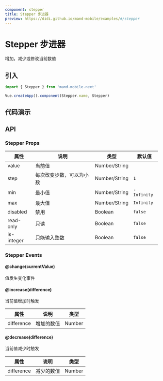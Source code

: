 ```yaml
---
component: stepper
title: Stepper 步进器
preview: https://didi.github.io/mand-mobile/examples/#/stepper
---
```


# Stepper 步进器

增加，减少或修改当前数值

## 引入

```javascript
import { Stepper } from 'mand-mobile-next'

Vue.createApp().component(Stepper.name, Stepper)
```

## 代码演示

<demo-wrapper
  src="src/packages/stepper/demo"
  :demos="demos"
/>

<script setup>
const demos = import.meta.globEager('../../../src/packages/stepper/demo/demo*.vue')
</script>

## API

### Stepper Props
|属性    | 说明 | 类型 | 默认值|
|---------|------|--------|----|
|value| 当前值 | Number/String | |
|step|每次改变步数，可以为小数|Number/String|`1`|
|min|最小值|Number/String|`-Infinity`|
|max|最大值|Number/String|`Infinity`|
|disabled|禁用| Boolean|`false`|
|read-only|只读| Boolean|`false`|
|is-integer|只能输入整数| Boolean|`false`|

### Stepper Events

#### @change(currentValue)
值发生变化事件

#### @increase(difference)
当前值增加时触发

|属性 | 说明 | 类型|
|----|-----|------|
|difference|增加的数值|Number|

#### @decrease(difference)
当前值减少时触发

|属性 | 说明 | 类型|
|----|-----|------|
|difference|减少的数值|Number|
